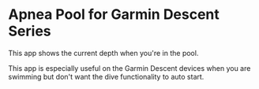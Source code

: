 # Apnea Pool for Garmin Descent Series

This app shows the current depth when you're in the pool.

This app is especially useful on the Garmin Descent devices when you are swimming but don't want the dive functionality to auto start.

